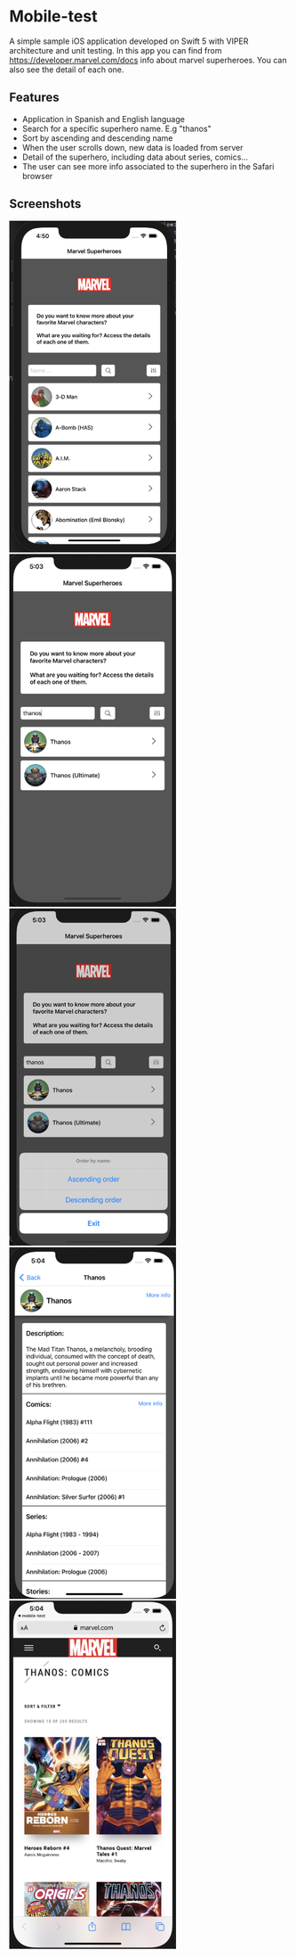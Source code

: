# Mobile-test

A simple sample iOS application developed on Swift 5 with VIPER architecture and unit testing. 
In this app you can find from https://developer.marvel.com/docs info about marvel superheroes. You can also see the detail of each one.

## Features
- Application in Spanish and English language
- Search for a specific superhero name. E.g "thanos"
- Sort by ascending and descending name
- When the user scrolls down, new data is loaded from server
- Detail of the superhero, including data about series, comics...
- The user can see more info associated to the superhero in the Safari browser

## Screenshots
<img src="images/mainview.png" width="300">
<img src="images/thanos.png" width="300">
<img src="images/order.png" width="300">
<img src="images/detail.png" width="300">
<img src="images/url.png" width="300">
